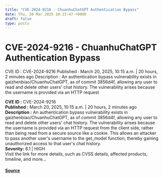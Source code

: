 ```yaml
---
title: "CVE-2024-9216 - ChuanhuChatGPT Authentication Bypass"
date: Thu, 20 Mar 2025 10:15:47 +0000
draft: false
type: posts
---
```

# CVE-2024-9216 - ChuanhuChatGPT Authentication Bypass





 CVE ID : CVE-2024-9216 Published : March 20, 2025, 10:15 a.m. | 20 hours, 2 minutes ago Description : An authentication bypass vulnerability exists in gaizhenbiao/ChuanhuChatGPT, as of commit 3856d4f, allowing any user to read and delete other users' chat history. The vulnerability arises because the username is provided via an HTTP request

**CVE ID :** CVE-2024-9216  
**Published :** March 20, 2025, 10:15 a.m. | 20 hours, 2 minutes ago  
**Description :** An authentication bypass vulnerability exists in gaizhenbiao/ChuanhuChatGPT, as of commit 3856d4f, allowing any user to read and delete other users' chat history. The vulnerability arises because the username is provided via an HTTP request from the client side, rather than being read from a secure source like a cookie. This allows an attacker to pass another user's username to the get\_model function, thereby gaining unauthorized access to that user's chat history.  
**Severity:** 8.1 | HIGH  
Visit the link for more details, such as CVSS details, affected products, timeline, and more...

#### [Source](https://cvefeed.io/vuln/detail/CVE-2024-9216)

